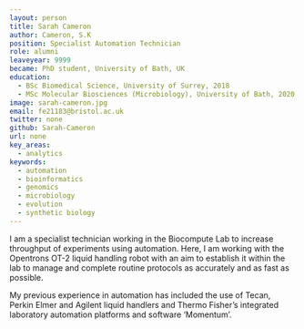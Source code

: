 ```yaml
---
layout: person
title: Sarah Cameron
author: Cameron, S.K
position: Specialist Automation Technician
role: alumni
leaveyear: 9999
became: PhD student, University of Bath, UK
education:
  - BSc Biomedical Science, University of Surrey, 2018
  - MSc Molecular Biosciences (Microbiology), University of Bath, 2020
image: sarah-cameron.jpg
email: fe21183@bristol.ac.uk 
twitter: none
github: Sarah-Cameron 
url: none
key_areas:
  - analytics
keywords:
  - automation
  - bioinformatics
  - genomics
  - microbiology
  - evolution
  - synthetic biology
---
```

I am a specialist technician working in the Biocompute Lab to increase throughput of experiments using automation. Here, I am working with the Opentrons OT-2 liquid handling robot with an aim to establish it within the lab to manage and complete routine protocols as accurately and as fast as possible.

My previous experience in automation has included the use of Tecan, Perkin Elmer and Agilent liquid handlers and Thermo Fisher’s integrated laboratory automation platforms and software ‘Momentum’. 